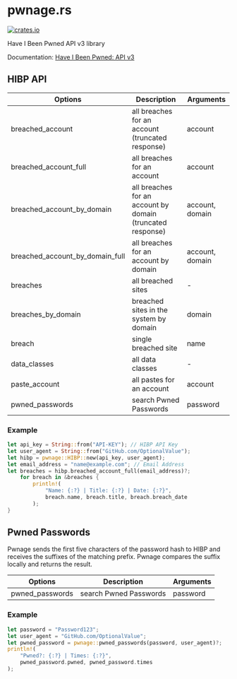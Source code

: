 # pwnage.rs 
[![crates.io](https://img.shields.io/crates/v/pwnage.svg)](https://crates.io/crates/reqwest)

Have I Been Pwned API v3 library

Documentation: [Have I Been Pwned: API v3](https://haveibeenpwned.com/API/v3)

## HIBP API

Options | Description | Arguments
------ | --- | ---
breached_account  |  all breaches for an account (truncated response) | account
breached_account_full  |  all breaches for an account | account
breached_account_by_domain  |  all breaches for an account by domain (truncated response) | account, domain
breached_account_by_domain_full  |  all breaches for an account by domain | account, domain
breaches  |  all breached sites | -
breaches_by_domain  |  breached sites in the system by domain | domain
breach  |  single breached site | name
data_classes  |  all data classes | -
paste_account  |  all pastes for an account | account
pwned_passwords  |  search Pwned Passwords | password

### Example

```Rust
let api_key = String::from("API-KEY"); // HIBP API Key
let user_agent = String::from("GitHub.com/OptionalValue");
let hibp = pwnage::HIBP::new(api_key, user_agent);
let email_address = "name@example.com"; // Email Address
let breaches = hibp.breached_account_full(email_address)?;
	for breach in &breaches {
        println!(
            "Name: {:?} | Title: {:?} | Date: {:?}",
            breach.name, breach.title, breach.breach_date
        );
}
```

## Pwned Passwords

Pwnage sends the first five characters of the password hash to HIBP and receives the suffixes of the matching prefix. Pwnage compares the suffix locally and returns the result. 

Options | Description | Arguments
------ | --- | ---
pwned_passwords  |  search Pwned Passwords | password

### Example

```Rust
let password = "Password123";
let user_agent = "GitHub.com/OptionalValue";
let pwned_password = pwnage::pwned_passwords(password, user_agent)?;
println!(
    "Pwned?: {:?} | Times: {:?}",
    pwned_password.pwned, pwned_password.times
);
```
